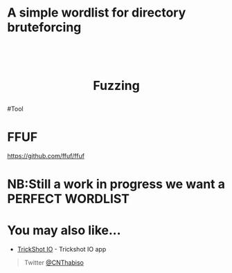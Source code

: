 # A simple wordlist for directory bruteforcing 

<h1 align="center">
  <br>

 Fuzzing
  <br>
</h1>



#Tool

# FFUF 
 https://github.com/ffuf/ffuf


# NB:Still a work in progress we want a PERFECT WORDLIST

# You may also like...

- [TrickShot  IO](https://github.com/Thabisoc123/Trickshot) - Trickshot IO app


> Twitter [@CNThabiso](https://twitter.com/CNThabiso)
